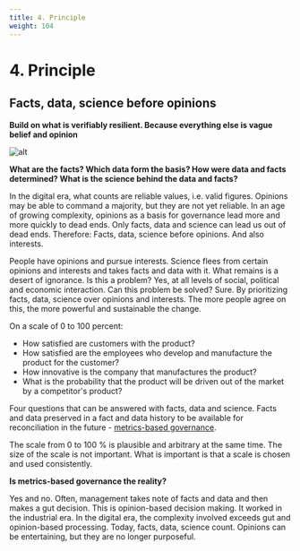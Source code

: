 ```yaml
---
title: 4. Principle
weight: 104
---
```


# 4. Principle

## Facts, data, science before opinions

**Build on what is verifiably resilient. Because everything else is vague belief and opinion**

![alt](../images/principle-4-1800x1350-1-1024x768.webp)

**What are the facts? Which data form the basis? How were data and facts determined? What is the science behind the data and facts?**

In the digital era, what counts are reliable values, i.e. valid figures. Opinions may be able to command a majority, but they are not yet reliable. In an age of growing complexity, opinions as a basis for governance lead more and more quickly to dead ends. Only facts, data and science can lead us out of dead ends. Therefore: Facts, data, science before opinions. And also interests.

People have opinions and pursue interests. Science flees from certain opinions and interests and takes facts and data with it. What remains is a desert of ignorance. Is this a problem? Yes, at all levels of social, political and economic interaction. Can this problem be solved? Sure. By prioritizing facts, data, science over opinions and interests. The more people agree on this, the more powerful and sustainable the change.

On a scale of 0 to 100 percent:

- How satisfied are customers with the product?
- How satisfied are the employees who develop and manufacture the product for the customer?
- How innovative is the company that manufactures the product?
- What is the probability that the product will be driven out of the market by a competitor's product?

Four questions that can be answered with facts, data and science. Facts and data preserved in a fact and data history to be available for reconciliation in the future - [metrics-based governance](https://rosho.world/en/leadership/governance-with-tebiki/).

The scale from 0 to 100 % is plausible and arbitrary at the same time. The size of the scale is not important. What is important is that a scale is chosen and used consistently.

**Is metrics-based governance the reality?**

Yes and no. Often, management takes note of facts and data and then makes a gut decision. This is opinion-based decision making. It worked in the industrial era. In the digital era, the complexity involved exceeds gut and opinion-based processing. Today, facts, data, science count. Opinions can be entertaining, but they are no longer purposeful.
